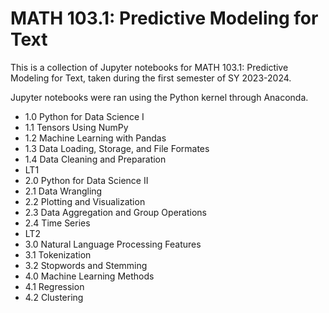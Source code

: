# MATH 103.1: Predictive Modeling for Text

This is a collection of Jupyter notebooks for MATH 103.1: Predictive Modeling for Text, taken during the first semester of SY 2023-2024. 

Jupyter notebooks were ran using the Python kernel through Anaconda.

* 1.0 Python for Data Science I
* 1.1 Tensors Using NumPy
* 1.2 Machine Learning with Pandas
* 1.3 Data Loading, Storage, and File Formates
* 1.4 Data Cleaning and Preparation
* LT1
* 2.0 Python for Data Science II
* 2.1 Data Wrangling
* 2.2 Plotting and Visualization
* 2.3 Data Aggregation and Group Operations
* 2.4 Time Series
* LT2
* 3.0 Natural Language Processing Features
* 3.1 Tokenization
* 3.2 Stopwords and Stemming
* 4.0 Machine Learning Methods
* 4.1 Regression
* 4.2 Clustering
